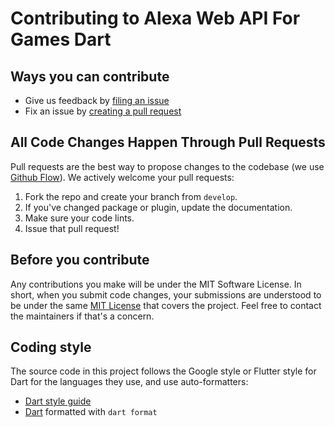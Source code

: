 # Contributing to Alexa Web API For Games Dart

## Ways you can contribute

- Give us feedback by [filing an issue](https://github.com/JACTheCreator/alexa_web_api_for_games_dart/issues)
- Fix an issue by [creating a pull request](https://github.com/JACTheCreator/alexa_web_api_for_games_dart/pulls)

## All Code Changes Happen Through Pull Requests

Pull requests are the best way to propose changes to the codebase (we use [Github Flow](https://guides.github.com/introduction/flow/index.html)). We actively welcome your pull requests:

1. Fork the repo and create your branch from `develop`.
2. If you've changed package or plugin, update the documentation.
3. Make sure your code lints.
4. Issue that pull request!

## Before you contribute

Any contributions you make will be under the MIT Software License. In short, when you submit code changes, your submissions are understood to be under the same [MIT License](https://github.com/JACTheCreator/alexa_web_api_for_games_dart/blob/main/LICENSE) that covers the project. Feel free to contact the maintainers if that's a concern.

## Coding style

The source code in this project follows the Google style or Flutter style for Dart for the languages they use, and use auto-formatters:

- [Dart style guide](https://dart.dev/guides/language/effective-dart/style)
- [Dart](https://github.com/flutter/flutter/wiki/Style-guide-for-Flutter-repo) formatted
  with `dart format`
